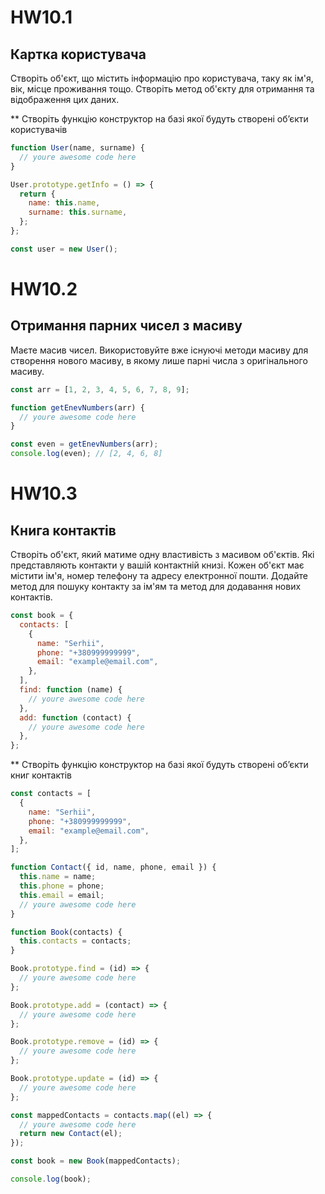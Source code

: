 # HW10.1

## Картка користувача

Створіть об'єкт, що містить інформацію про користувача, таку як ім'я, вік, місце проживання тощо. Створіть метод об'єкту для отримання та відображення цих даних.

\*\* Створіть функцію конструктор на базі якої будуть створені обʼєкти користувачів

```js
function User(name, surname) {
  // youre awesome code here
}

User.prototype.getInfo = () => {
  return {
    name: this.name,
    surname: this.surname,
  };
};

const user = new User();
```

# HW10.2

## Отримання парних чисел з масиву

Маєте масив чисел. Використовуйте вже існуючі методи масиву для створення нового масиву, в якому лише парні числа з оригінального масиву.

```js
const arr = [1, 2, 3, 4, 5, 6, 7, 8, 9];

function getEnevNumbers(arr) {
  // youre awesome code here
}

const even = getEnevNumbers(arr);
console.log(even); // [2, 4, 6, 8]
```

# HW10.3

## Книга контактів

Створіть об'єкт, який матиме одну властивість з масивом об'єктів. Які представляють контакти у вашій контактній книзі. Кожен об'єкт має містити ім'я, номер телефону та адресу електронної пошти. Додайте метод для пошуку контакту за ім'ям та метод для додавання нових контактів.

```js
const book = {
  contacts: [
    {
      name: "Serhii",
      phone: "+380999999999",
      email: "example@email.com",
    },
  ],
  find: function (name) {
    // youre awesome code here
  },
  add: function (contact) {
    // youre awesome code here
  },
};
```

\*\* Створіть функцію конструктор на базі якої будуть створені обʼєкти книг контактів

```js
const contacts = [
  {
    name: "Serhii",
    phone: "+380999999999",
    email: "example@email.com",
  },
];

function Contact({ id, name, phone, email }) {
  this.name = name;
  this.phone = phone;
  this.email = email;
  // youre awesome code here
}

function Book(contacts) {
  this.contacts = contacts;
}

Book.prototype.find = (id) => {
  // youre awesome code here
};

Book.prototype.add = (contact) => {
  // youre awesome code here
};

Book.prototype.remove = (id) => {
  // youre awesome code here
};

Book.prototype.update = (id) => {
  // youre awesome code here
};

const mappedContacts = contacts.map((el) => {
  // youre awesome code here
  return new Contact(el);
});

const book = new Book(mappedContacts);

console.log(book);
```
